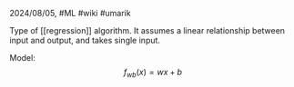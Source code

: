 2024/08/05, #ML #wiki #umarik 

Type of [[regression]] algorithm. It assumes a linear relationship between input and output, and takes single input. 

Model:
$$f_{wb}(x)=wx+b$$


